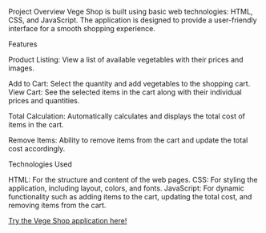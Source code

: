 Project Overview
Vege Shop is built using basic web technologies: HTML, CSS, and JavaScript. The application is designed to provide a user-friendly interface for a smooth shopping experience.

Features

Product Listing: 
View a list of available vegetables with their prices and images.

Add to Cart: 
Select the quantity and add vegetables to the shopping cart.
View Cart: 
See the selected items in the cart along with their individual prices and quantities.

Total Calculation: 
Automatically calculates and displays the total cost of items in the cart.

Remove Items:
Ability to remove items from the cart and update the total cost accordingly.

Technologies Used

HTML: For the structure and content of the web pages.
CSS: For styling the application, including layout, colors, and fonts.
JavaScript: For dynamic functionality such as adding items to the cart, updating the total cost, and removing items from the cart.

[Try the Vege Shop application here!](https://andrejilic05.github.io/Vege-Shop/)
